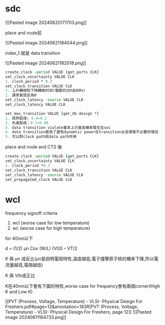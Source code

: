 # sdc

![[Pasted image 20240620171703.png]]

place and route前


![[Pasted image 20240621184044.png]]

index_1 就是 data transition

![[Pasted image 20240621182018.png]]
``` TCL
create_clock -period VALUE [get_ports CLK]
set_clock_uncertainty VALUE CLK
1. clock_period * 0.3
set_clock_transition VALUE CLK
1. 上升轉換和下降轉換时间(電壓的20%到80%)
2. 通常會設定為0
set_clock_latency -source VALUE CLK
set_clock_latency VALUE CLK

set_max_transition VALUE [get_db design *]
1. 成熟製成: 0.4~0.2
2. 先進製成：0.1~0.08
3. data transition violate基本上只會高機率發生在soc
4. data transition是為了避免dynamtic power在transition太長導致不必要的增加
5. 可以對clock path和data path作用
```

place and route and CTS 後
``` TCL
create_clock -period VALUE [get_ports CLK]
set_clock_uncertainty VALUE CLK
1. clock_period *0.3
set_clock_transition VALUE CLK 
set_clock_latency -source VALUE CLK
set_propagated_clock VALUE CLK
```

# wcl

frequency signoff criteria
1. wcl (worse case for low temperature)
2. wc (worse case for high temperature)


for 40nm以下

d = (1/2) μn Cox (W/L) (VGS – VT)2

K 與 μn 成反比(μn是説明電阻特性,溫度越低,電子撞擊原子核的機率下降,所以電流量越高,電阻越低)

K 與 Vth成正比

K在40nm以下會有下圖的特性,worse case for frequency會有兩個corner(High K and Low K)

[[PVT (Process, Voltage, Temperature) - VLSI- Physical Design For Freshers.pdf#page=12&annotation=183R|PVT (Process, Voltage, Temperature) - VLSI- Physical Design For Freshers, page 12]]
![[Pasted image 20240611164733.png]]
